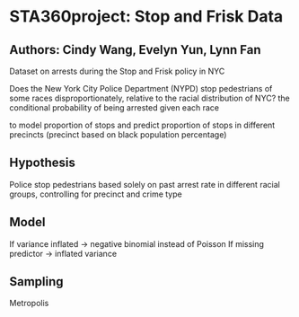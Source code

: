 # STA360project: Stop and Frisk Data
## Authors: Cindy Wang, Evelyn Yun, Lynn Fan
Dataset on arrests during the Stop and Frisk policy in NYC

Does the New York City Police Department (NYPD) stop pedestrians of some races disproportionately, relative to the racial distribution of NYC?
the conditional probability of being arrested given each race

to model proportion of stops and predict proportion of stops in different precincts (precinct based on black population percentage)

## Hypothesis 
Police stop pedestrians based solely on past arrest rate in different racial groups, controlling for precinct and crime type

## Model
If variance inflated -> negative binomial instead of Poisson
If missing predictor -> inflated variance

## Sampling
Metropolis

